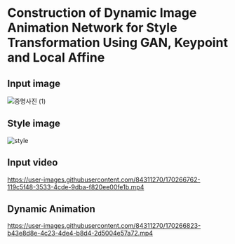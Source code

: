 # Construction of Dynamic Image Animation Network for Style Transformation Using GAN, Keypoint and Local Affine

## Input image  
![증명사진 (1)](https://user-images.githubusercontent.com/84311270/170266586-0f1f8f8a-7134-43c3-9afb-343e86745c7f.jpg)  

## Style image  
![style](https://user-images.githubusercontent.com/84311270/170266631-4cb81f3d-5e30-4fad-a777-65a8d5133ca2.png)  

## Input video
https://user-images.githubusercontent.com/84311270/170266762-119c5f48-3533-4cde-9dba-f820ee00fe1b.mp4  


## Dynamic Animation
https://user-images.githubusercontent.com/84311270/170266823-b43e8d8e-4c23-4de4-b8d4-2d5004e57a72.mp4
